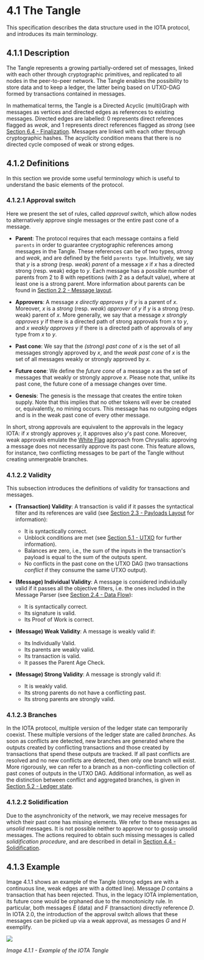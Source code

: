 # 4.1 The Tangle

This specification describes the data structure used in the IOTA protocol, and introduces its main terminology.

## 4.1.1 Description

The Tangle represents a growing partially-ordered set of messages, linked with each other through cryptographic primitives, and replicated to all nodes in the peer-to-peer network. The Tangle enables the possibility to store data and to keep a ledger, the latter being based on UTXO-DAG formed by transactions contained in messages.

In mathematical terms, the Tangle is a Directed Acyclic (multi)Graph with messages as vertices and directed edges as references to existing messages.
Directed edges are labelled: $0$ represents direct references flagged as _weak_, and $1$ represents direct references flagged as _strong_ (see [Section 6.4 - Finalization](./6.4%20Finalization.md). Messages are linked with each other through cryptographic hashes.
The acyclicity condition means that there is no directed cycle composed of weak or strong edges.

## 4.1.2 Definitions

In this section we provide some useful terminology which is useful to understand the basic elements of the protocol.

### 4.1.2.1 Approval switch

Here we present the set of rules, called _approval switch_, which allow nodes to alternatively approve single messages or the entire past cone of a message.
 
* **Parent**: The protocol requires that each message contains a field `parents` in order to guarantee cryptographic references among messages in the Tangle. These references can be of two types, _strong_ and _weak_, and are defined by the field `parents type`. Intuitively, we say that $y$ is a _strong_ (resp. _weak_) _parent_ of a message $x$ if $x$ has a directed strong (resp. weak) edge to $y$. Each message has a possible number of parents from 2 to 8 with repetitions (with 2 as a default value), where at least one is a strong parent. More information about parents can be found in [Section 2.2 - Message layout](./2.2%20Message%20Layout.md).

* **Approvers**: A message $x$ _directly approves_ $y$ if $y$ is a parent of $x$. Moreover, $x$ is a _strong_ (resp. _weak_) _approver_ of $y$ if $y$ is a strong (resp. weak) parent of $x$. More generally, we say that a message $x$ _strongly approves_ $y$ if there is a directed path of strong approvals from $x$ to $y$, and $x$ _weakly approves_ $y$ if there is a directed path of approvals of any type from $x$ to $y$.

* **Past cone**: We say that the _(strong) past cone_ of $x$ is the set of all messages strongly approved by $x$, and the _weak past cone_ of $x$ is the set of all messages weakly or strongly approved by $x$. 
  
* **Future cone**: We define the _future cone_ of a message $x$ as the set of messages that weakly or strongly approve $x$. Please note that, unlike its past cone, the future cone of a message changes over time.

* **Genesis**: The genesis is the message that creates the entire token supply. Note that this implies that no other tokens will ever be created or, equivalently, no mining occurs. This message has no outgoing edges and is in the weak past cone of every other message.

In short, strong approvals are equivalent to the approvals in the legacy IOTA: if $x$ strongly approves $y$, it approves also $y$'s past cone. Moreover, weak approvals emulate the [White Flag](https://github.com/iotaledger/protocol-rfcs/blob/master/text/0005-white-flag/0005-white-flag.md) approach from Chrysalis: approving a message does not necessarily approve its past cone. This feature allows, for instance, two conflicting messages to be part of the Tangle without creating unmergeable branches.

### 4.1.2.2 Validity

This subsection introduces the definitions of validity for transactions and messages.
*  **(Transaction) Validity**: A transaction is valid if it passes the syntactical filter and its references are valid (see [Section 2.3 - Payloads Layout](./2.3%20Standard%20Payloads%20Layout.md) for information):
   *  It is syntactically correct.
   *  Unblock conditions are met (see [Section 5.1 - UTXO](./5.1%20UTXO.md) for further information).
   *  Balances are zero, i.e., the sum of the inputs in the transaction's payload is equal to the sum of the outputs spent.
   *  No conflicts in the past cone on the UTXO DAG (two transactions _conflict_ if they consume the same UTXO output).

* **(Message) Individual Validity**: A message is considered individually valid if it passes all the objective filters, i.e. the ones included in the Message Parser (see [Section 2.4 - Data Flow](./2.4%20Data%20flow.md)):
  * It is syntactically correct.
  * Its signature is valid.
  * Its Proof of Work is correct.

* **(Message) Weak Validity**: A message is weakly valid if:
  * Its Individually Valid.
  * Its parents are weakly valid.
  * Its transaction is valid.
  * It passes the Parent Age Check.

* **(Message) Strong Validity**: A message is strongly valid if:
  * It is weakly valid.
  * Its strong parents do not have a conflicting past.
  * Its strong parents are strongly valid.
### 4.1.2.3 Branches

In the IOTA protocol, multiple version of the ledger state can temporarily coexist. These multiple versions of the ledger state are called _branches_. As soon as conflicts are detected, new branches are generated where the outputs created by conflicting transactions and those created by transactions that spend these outputs are tracked. If all past conflicts are resolved and no new conflicts are detected, then only one branch will exist. More rigorously, we can refer to a branch as a non-conflicting collection of past cones of outputs in the UTXO DAG. Additional information, as well as the distinction between conflict and aggregated branches, is given in [Section 5.2 - Ledger state](./5.2%20Ledger%20State.md).

### 4.1.2.2 Solidification

Due to the asynchronicity of the network, we may receive messages for which their past cone has missing elements. We refer to these messages as _unsolid_ messages. It is not possible neither to approve nor to gossip unsolid messages. The actions required to obtain such missing messages is called _solidification procedure_, and are described in detail in [Section 4.4 - Solidification](./4.4%20Solidification.md).

## 4.1.3 Example

Image 4.1.1 shows an example of the Tangle (strong edges are with a continuous line, weak edges are with a dotted line). Message $D$ contains a transaction that has been rejected. Thus, in the legacy IOTA implementation, its future cone would be orphaned due to the monotonicity rule. In particular, both messages $E$ (data) and $F$ (transaction) directly reference $D$. In IOTA 2.0, the introduction of the approval switch allows that these messages can be picked up via a weak approval, as messages $G$ and $H$ exemplify.

![](https://imgur.com/Rv1zXFI.png)

_Image 4.1.1 - Example of the IOTA Tangle_
